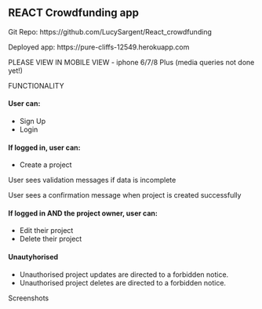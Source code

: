 <h2>REACT Crowdfunding app</h2>

<p>Git Repo: https://github.com/LucySargent/React_crowdfunding</p>
<p>Deployed app: https://pure-cliffs-12549.herokuapp.com</p>

<p>PLEASE VIEW IN MOBILE VIEW - iphone 6/7/8 Plus (media queries not done yet!)</p>

<stong>FUNCTIONALITY</strong>
<br>
<h4>User can:</h4>
<ul>
    <li>Sign Up</li>
<li>Login</li>
</ul>

<h4>If logged in, user can:</h4>
<ul>
<li>Create a project</li>
    </ul>
 <p>User sees validation messages if data is incomplete</p>
 <p>User sees a confirmation message when project is created successfully</p>


<h4>If logged in AND the project owner, user can:</h4>
<ul>
<li>Edit their project</li>
<li>Delete their project</li>
</ul>

<h4>Unautyhorised</h4>
<ul>
<li>Unauthorised project updates are directed to a forbidden notice.</li>
<li>Unauthorised project deletes are directed to a forbidden notice.</li>
    </ul>

Screenshots


